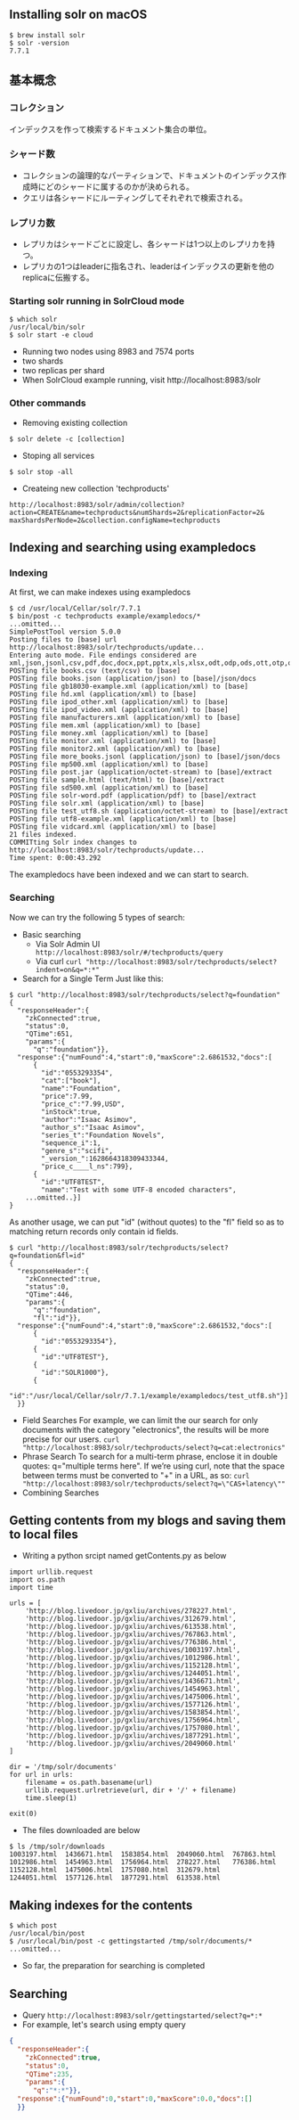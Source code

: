 ## Installing solr on macOS
```shell
$ brew install solr
$ solr -version
7.7.1
```

## 基本概念 
### コレクション
インデックスを作って検索するドキュメント集合の単位。
### シャード数
- コレクションの論理的なパーティションで、ドキュメントのインデックス作成時にどのシャードに属するのかが決められる。
- クエリは各シャードにルーティングしてそれぞれで検索される。
### レプリカ数
- レプリカはシャードごとに設定し、各シャードは1つ以上のレプリカを持つ。
- レプリカの1つはleaderに指名され、leaderはインデックスの更新を他のreplicaに伝搬する。

### Starting solr running in SolrCloud mode
```shell
$ which solr
/usr/local/bin/solr
$ solr start -e cloud
```
- Running two nodes using 8983 and 7574 ports
- two shards
- two replicas per shard
- When SolrCloud example running, visit http://localhost:8983/solr

### Other commands
- Removing existing collection
```shell
$ solr delete -c [collection]
```
- Stoping all services
```shell
$ solr stop -all
```
- Createing new collection 'techproducts'
```
http://localhost:8983/solr/admin/collection?
action=CREATE&name=techproducts&numShards=2&replicationFactor=2&
maxShardsPerNode=2&collection.configName=techproducts
```
## Indexing and searching using exampledocs
### Indexing
At first, we can make indexes using exampledocs
```shell
$ cd /usr/local/Cellar/solr/7.7.1
$ bin/post -c techproducts example/exampledocs/*
...omitted...
SimplePostTool version 5.0.0
Posting files to [base] url http://localhost:8983/solr/techproducts/update...
Entering auto mode. File endings considered are xml,json,jsonl,csv,pdf,doc,docx,ppt,pptx,xls,xlsx,odt,odp,ods,ott,otp,ots,rtf,htm,html,txt,log
POSTing file books.csv (text/csv) to [base]
POSTing file books.json (application/json) to [base]/json/docs
POSTing file gb18030-example.xml (application/xml) to [base]
POSTing file hd.xml (application/xml) to [base]
POSTing file ipod_other.xml (application/xml) to [base]
POSTing file ipod_video.xml (application/xml) to [base]
POSTing file manufacturers.xml (application/xml) to [base]
POSTing file mem.xml (application/xml) to [base]
POSTing file money.xml (application/xml) to [base]
POSTing file monitor.xml (application/xml) to [base]
POSTing file monitor2.xml (application/xml) to [base]
POSTing file more_books.jsonl (application/json) to [base]/json/docs
POSTing file mp500.xml (application/xml) to [base]
POSTing file post.jar (application/octet-stream) to [base]/extract
POSTing file sample.html (text/html) to [base]/extract
POSTing file sd500.xml (application/xml) to [base]
POSTing file solr-word.pdf (application/pdf) to [base]/extract
POSTing file solr.xml (application/xml) to [base]
POSTing file test_utf8.sh (application/octet-stream) to [base]/extract
POSTing file utf8-example.xml (application/xml) to [base]
POSTing file vidcard.xml (application/xml) to [base]
21 files indexed.
COMMITting Solr index changes to http://localhost:8983/solr/techproducts/update...
Time spent: 0:00:43.292
```
The exampledocs have been indexed and we can start to search.

### Searching
Now we can try the following 5 types of search:
- Basic searching
	- Via Solr Admin UI
	` http://localhost:8983/solr/#/techproducts/query`
	- Via curl
	`curl "http://localhost:8983/solr/techproducts/select?indent=on&q=*:*"`
- Search for a Single Term
Just like this:
```shell
$ curl "http://localhost:8983/solr/techproducts/select?q=foundation"
{
  "responseHeader":{
    "zkConnected":true,
    "status":0,
    "QTime":651,
    "params":{
      "q":"foundation"}},
  "response":{"numFound":4,"start":0,"maxScore":2.6861532,"docs":[
      {
        "id":"0553293354",
        "cat":["book"],
        "name":"Foundation",
        "price":7.99,
        "price_c":"7.99,USD",
        "inStock":true,
        "author":"Isaac Asimov",
        "author_s":"Isaac Asimov",
        "series_t":"Foundation Novels",
        "sequence_i":1,
        "genre_s":"scifi",
        "_version_":1628664318309433344,
        "price_c____l_ns":799},
      {
        "id":"UTF8TEST",
        "name":"Test with some UTF-8 encoded characters",
	...omitted..}]
}
```
As another usage, we can put "id" (without quotes) to the "fl" field so as to 
matching return records only contain id fields.
```shell
$ curl "http://localhost:8983/solr/techproducts/select?q=foundation&fl=id"
{
  "responseHeader":{
    "zkConnected":true,
    "status":0,
    "QTime":446,
    "params":{
      "q":"foundation",
      "fl":"id"}},
  "response":{"numFound":4,"start":0,"maxScore":2.6861532,"docs":[
      {
        "id":"0553293354"},
      {
        "id":"UTF8TEST"},
      {
        "id":"SOLR1000"},
      {
        "id":"/usr/local/Cellar/solr/7.7.1/example/exampledocs/test_utf8.sh"}]
  }}
```
- Field Searches
For example, we can limit the our search for only documents with the category "electronics",
the results will be more precise for our users.
`curl "http://localhost:8983/solr/techproducts/select?q=cat:electronics"`
- Phrase Search
To search for a multi-term phrase, enclose it in double quotes: q="multiple terms here". 
If we’re using curl, note that the space between terms must be converted to "+" in a URL, as so:
`curl "http://localhost:8983/solr/techproducts/select?q=\"CAS+latency\""`
- Combining Searches


## Getting contents from my blogs and saving them to local files
- Writing a python srcipt named getContents.py as below
```shell
import urllib.request
import os.path
import time

urls = [
    'http://blog.livedoor.jp/gxliu/archives/278227.html',
    'http://blog.livedoor.jp/gxliu/archives/312679.html',
    'http://blog.livedoor.jp/gxliu/archives/613538.html',
    'http://blog.livedoor.jp/gxliu/archives/767863.html',
    'http://blog.livedoor.jp/gxliu/archives/776386.html',
    'http://blog.livedoor.jp/gxliu/archives/1003197.html',
    'http://blog.livedoor.jp/gxliu/archives/1012986.html',
    'http://blog.livedoor.jp/gxliu/archives/1152128.html',
    'http://blog.livedoor.jp/gxliu/archives/1244051.html',
    'http://blog.livedoor.jp/gxliu/archives/1436671.html',
    'http://blog.livedoor.jp/gxliu/archives/1454963.html',
    'http://blog.livedoor.jp/gxliu/archives/1475006.html',
    'http://blog.livedoor.jp/gxliu/archives/1577126.html',
    'http://blog.livedoor.jp/gxliu/archives/1583854.html',
    'http://blog.livedoor.jp/gxliu/archives/1756964.html',
    'http://blog.livedoor.jp/gxliu/archives/1757080.html',
    'http://blog.livedoor.jp/gxliu/archives/1877291.html',
    'http://blog.livedoor.jp/gxliu/archives/2049060.html'
]

dir = '/tmp/solr/documents'
for url in urls:
	filename = os.path.basename(url)
	urllib.request.urlretrieve(url, dir + '/' + filename)
	time.sleep(1) 

exit(0)
```
- The files downloaded are below
```shell
$ ls /tmp/solr/downloads
1003197.html  1436671.html  1583854.html  2049060.html  767863.html
1012986.html  1454963.html  1756964.html  278227.html   776386.html
1152128.html  1475006.html  1757080.html  312679.html
1244051.html  1577126.html  1877291.html  613538.html
```
## Making indexes for the contents
```shell
$ which post
/usr/local/bin/post
$ /usr/local/bin/post -c gettingstarted /tmp/solr/documents/*
...omitted...
```
- So far, the preparation for searching is completed

## Searching
- Query
`http://localhost:8983/solr/gettingstarted/select?q=*:*`
- For example, let's search using empty query
```json
{
  "responseHeader":{
    "zkConnected":true,
    "status":0,
    "QTime":235,
    "params":{
      "q":"*:*"}},
  "response":{"numFound":0,"start":0,"maxScore":0.0,"docs":[]
  }}
```
